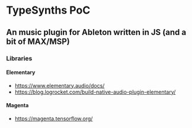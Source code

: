 # TypeSynths PoC
## An music plugin for Ableton written in JS (and a bit of MAX/MSP)


### Libraries

#### Elementary
- https://www.elementary.audio/docs/
- https://blog.logrocket.com/build-native-audio-plugin-elementary/

#### Magenta
- https://magenta.tensorflow.org/

